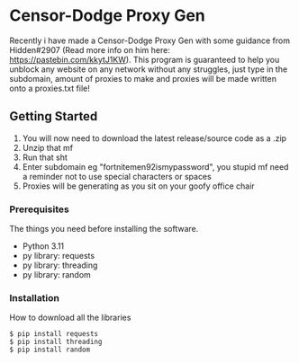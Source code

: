 # Censor-Dodge Proxy Gen

Recently i have made a Censor-Dodge Proxy Gen with some guidance from Hidden#2907 (Read more info on him here: https://pastebin.com/kkytJ1KW). This program is guaranteed to help you unblock any website on any network without any struggles, just type in the subdomain, amount of proxies to make and proxies will be made written onto a proxies.txt file!

## Getting Started

1. You will now need to download the latest release/source code as a .zip
2. Unzip that mf
3. Run that sht
4. Enter subdomain eg "fortnitemen92ismypassword", you stupid mf need a reminder not to use special characters or spaces
5. Proxies will be generating as you sit on your goofy office chair

### Prerequisites

The things you need before installing the software.

* Python 3.11
* py library: requests
* py library: threading
* py library: random

### Installation

How to download all the libraries

```
$ pip install requests
$ pip install threading
$ pip install random
```
